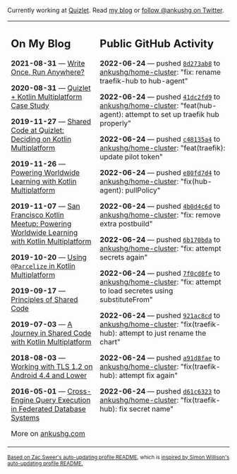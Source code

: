 Currently working at [Quizlet](https://quizlet.com/). Read [my blog](https://ankushg.com/) or [follow @ankushg on Twitter](https://twitter.com/ankushg).

<table><tr><td valign="top" width="40%">

## On My Blog
<!-- blog starts -->
**2021-08-31** — [Write Once, Run Anywhere?](https://ankushg.com/posts/write-once-run-anywhere-increment/)

**2020-08-31** — [Quizlet + Kotlin Multiplatform Case Study](https://ankushg.com/posts/quizlet-kotlin-multiplatform-case-study/)

**2019-11-27** — [Shared Code at Quizlet: Deciding on Kotlin Multiplatform](https://ankushg.com/posts/shared-code-kotlin-multiplatform/)

**2019-11-26** — [Powering Worldwide Learning with Kotlin Multiplatform](https://ankushg.com/speaking/droidcon-sf-2019)

**2019-11-07** — [San Francisco Kotlin Meetup: Powering Worldwide Learning with Kotlin Multiplatform](https://ankushg.com/speaking/sf-kotlin-meetup-2019)

**2019-10-20** — [Using `@Parcelize` in Kotlin Multiplatform](https://ankushg.com/posts/multiplatform-parcelize/)

**2019-09-17** — [Principles of Shared Code](https://ankushg.com/speaking/denver-startup-week-2019)

**2019-07-03** — [A Journey in Shared Code with Kotlin Multiplatform](https://ankushg.com/speaking/droidcon-berlin-2019)

**2018-08-03** — [Working with TLS 1.2 on Android 4.4 and Lower](https://ankushg.com/posts/tls-1.2-on-android/)

**2016-05-01** — [Cross-Engine Query Execution in Federated Database Systems](https://ankushg.com/projects/thesis)
<!-- blog ends -->
More on [ankushg.com](https://ankushg.com/)
</td><td valign="top" width="60%">

## Public GitHub Activity
<!-- githubActivity starts -->
**2022-06-24** — pushed [`8d273ab8`](https://github.com/ankushg/home-cluster/commit/8d273ab820be966af3a7e6ad961d1ec6f0d1025d) to [ankushg/home-cluster](https://api.github.com/repos/ankushg/home-cluster): "fix: rename traefik-hub to hub-agent"

**2022-06-24** — pushed [`41dc2fd9`](https://github.com/ankushg/home-cluster/commit/41dc2fd9bfead207c1ac2538f13d009fb3fb4f38) to [ankushg/home-cluster](https://api.github.com/repos/ankushg/home-cluster): "feat(hub-agent): attempt to set up traefik hub properly"

**2022-06-24** — pushed [`c48135a4`](https://github.com/ankushg/home-cluster/commit/c48135a45a4d91aad4bd1e387318ead1dc354b46) to [ankushg/home-cluster](https://api.github.com/repos/ankushg/home-cluster): "feat(traefik): update pilot token"

**2022-06-24** — pushed [`e80fd7d4`](https://github.com/ankushg/home-cluster/commit/e80fd7d4cfc88529ff5865a2753d937f6802e895) to [ankushg/home-cluster](https://api.github.com/repos/ankushg/home-cluster): "fix(hub-agent): pullPolicy"

**2022-06-24** — pushed [`4b0d4c6d`](https://github.com/ankushg/home-cluster/commit/4b0d4c6d8186c8ccf1a944bb170edad0cb4fe7ee) to [ankushg/home-cluster](https://api.github.com/repos/ankushg/home-cluster): "fix: remove extra postbuild"

**2022-06-24** — pushed [`6b170bda`](https://github.com/ankushg/home-cluster/commit/6b170bda4ed46fd58487d9daaad397e85740232a) to [ankushg/home-cluster](https://api.github.com/repos/ankushg/home-cluster): "fix: attempt secrets again"

**2022-06-24** — pushed [`7f0cd0fe`](https://github.com/ankushg/home-cluster/commit/7f0cd0fe4327bd82616cad9a332b7e53fbf63590) to [ankushg/home-cluster](https://api.github.com/repos/ankushg/home-cluster): "fix: attempt to load secretes using substituteFrom"

**2022-06-24** — pushed [`921ac8cd`](https://github.com/ankushg/home-cluster/commit/921ac8cd76ed2729a7db285c62cb0784b49d7e4b) to [ankushg/home-cluster](https://api.github.com/repos/ankushg/home-cluster): "fix(traefik-hub): attempt to just rename the chart"

**2022-06-24** — pushed [`a91d8fae`](https://github.com/ankushg/home-cluster/commit/a91d8faebd925343cf3dabc007a3fd5436b6b6fd) to [ankushg/home-cluster](https://api.github.com/repos/ankushg/home-cluster): "fix(traefik-hub): attempt fix again"

**2022-06-24** — pushed [`d61c6323`](https://github.com/ankushg/home-cluster/commit/d61c6323629c612326506da1136ba2e4628170cb) to [ankushg/home-cluster](https://api.github.com/repos/ankushg/home-cluster): "fix(traefik-hub): fix secret name"
<!-- githubActivity ends -->
</td></tr></table>

<sub><a href="https://github.com/ZacSweers/ZacSweers">Based on Zac Sweer's auto-updating profile README</a>, which is <a href="https://simonwillison.net/2020/Jul/10/self-updating-profile-readme/">inspired by Simon Willison's auto-updating profile README.</a></sub>